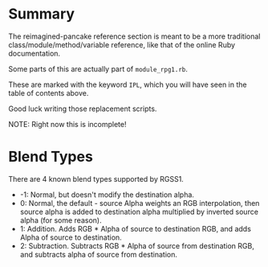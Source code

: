 # Summary

The reimagined-pancake reference section is meant to be a more traditional class/module/method/variable reference, like that of the online Ruby documentation.

Some parts of this are actually part of `module_rpg1.rb`.

These are marked with the keyword `IPL`, which you will have seen in the table of contents above.

Good luck writing those replacement scripts.

NOTE: Right now this is incomplete!

# Blend Types

There are 4 known blend types supported by RGSS1.

  + -1: Normal, but doesn't modify the destination alpha.
  + 0: Normal, the default - source Alpha weights an RGB interpolation, then source alpha is added to destination alpha multiplied by inverted source alpha (for some reason).
  + 1: Addition. Adds RGB \* Alpha of source to destination RGB, and adds Alpha of source to destination.
  + 2: Subtraction. Subtracts RGB \* Alpha of source from destination RGB, and subtracts alpha of source from destination.


